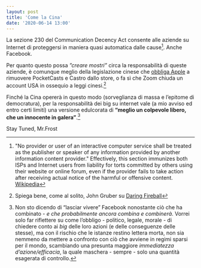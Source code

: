 ```yaml
---
layout: post
title: 'Come la Cina'
date: '2020-06-14 13:00'
---
```


La sezione 230 del Communication Decency Act consente alle aziende su Internet di proteggersi in maniera quasi automatica dalle cause[^1]. Anche Facebook.

Per quanto questo possa *”creare mostri”* circa la responsabilità di queste aziende, è comunque meglio della legislazione cinese che [obbliga Apple](https://www.theverge.com/2020/6/11/21287436/pocket-casts-castro-china-apple-government-pressure) a rimuovere PocketCasts e Castro dallo store, o fa sì che Zoom chiuda un account USA in ossequio a leggi cinesi.[^2]

Finché la Cina opererà in questo modo (sorveglianza di massa e l’epitome di democratura), per la responsabilità dei big su internet vale (a mio avviso ed entro certi limiti) una versione edulcorata di **“meglio un colpevole libero, che un innocente in galera”**.[^3]

Stay Tuned, Mr.Frost 

[^1]: "No provider or user of an interactive computer service shall be treated as the publisher or speaker of any information provided by another information content provider." Effectively, this section immunizes both ISPs and Internet users from liability for torts committed by others using their website or online forum, even if the provider fails to take action after receiving actual notice of the harmful or offensive content.
[Wikipedia](https://en.m.wikipedia.org/wiki/Communications_Decency_Act)

[^2]: Spiega bene, come al solito, John Gruber su [Daring Fireball](https://www.axios.com/zoom-closes-chinese-user-account-tiananmen-square-f218fed1-69af-4bdd-aac4-7eaf67f34084.html)

[^3]: Non sto dicendo di “lasciar vivere” Facebook nonostante ciò che ha combinato - *e che probabilmente ancora combina e combinerà*. Vorrei solo far riflettere su come l’obbligo - politico, legale, morale - di chiedere conto ai *big* delle loro azioni (e delle conseguenze delle stesse), ma con il rischio che le istanze restino lettera morta, non sia nemmeno da mettere a confronto con ciò che avviene in regimi sparsi per il mondo, scambiando una presunta maggiore *immediatezza d’azione/efficacia*, la quale maschera - sempre - solo una quantità esagerata di controllo.